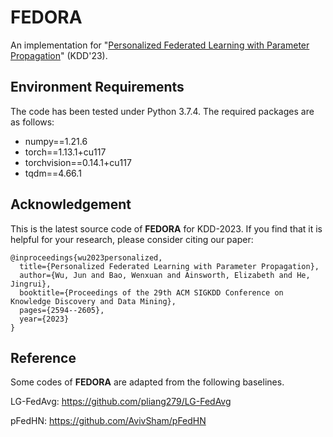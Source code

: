# FEDORA
An implementation for "[Personalized Federated Learning with Parameter Propagation](https://dl.acm.org/doi/abs/10.1145/3580305.3599464?casa_token=iNEG1gXvM9MAAAAA:hEVl21M1Vlh3ZJVTg-iaJZnUcx3RsVX_OmZ4oVPQ3nSZ1TVyQMWtnYT7glRgaIGGQY3bG93-lpnL)" (KDD'23).

## Environment Requirements
The code has been tested under Python 3.7.4. The required packages are as follows:
* numpy==1.21.6
* torch==1.13.1+cu117
* torchvision==0.14.1+cu117
* tqdm==4.66.1

## Acknowledgement
This is the latest source code of **FEDORA** for KDD-2023. If you find that it is helpful for your research, please consider citing our paper:

```
@inproceedings{wu2023personalized,
  title={Personalized Federated Learning with Parameter Propagation},
  author={Wu, Jun and Bao, Wenxuan and Ainsworth, Elizabeth and He, Jingrui},
  booktitle={Proceedings of the 29th ACM SIGKDD Conference on Knowledge Discovery and Data Mining},
  pages={2594--2605},
  year={2023}
}
```

## Reference
Some codes of **FEDORA** are adapted from the following baselines.

LG-FedAvg: https://github.com/pliang279/LG-FedAvg

pFedHN: https://github.com/AvivSham/pFedHN
